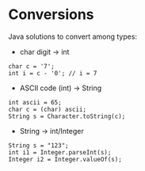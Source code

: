 # Conversions

Java solutions to convert among types:

* char digit -&gt; int

```text
char c = '7';
int i = c - '0'; // i = 7
```

* ASCII code \(int\) -&gt; String

```text
int ascii = 65;
char c = (char) ascii;
String s = Character.toString(c);
```

* String -&gt; int/Integer

```text
String s = "123";
int i1 = Integer.parseInt(s);
Integer i2 = Integer.valueOf(s);
```

